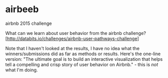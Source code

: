 # airbeeb
airbnb 2015 challenge

What can we learn about user behavior from the airbnb challenge? 
[http://databits.io/challenges/airbnb-user-pathways-challenge]

Note that I haven't looked at the results, I have no idea what the winners/submissions did as far as methods or results. Here's the one-line version:
"The ultimate goal is to build an interactive visualization that helps tell a compelling and crisp story of user behavior on Airbnb." - this is _not_ what I'm doing.
